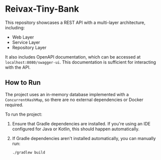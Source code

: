 # Reivax-Tiny-Bank

This repository showcases a REST API with a multi-layer architecture, including:

- Web Layer
- Service Layer
- Repository Layer

It also includes OpenAPI documentation, which can be accessed at `localhost:8080/swagger-ui`. This documentation is
sufficient for interacting with the API.

## How to Run

The project uses an in-memory database implemented with a `ConcurrentHashMap`, so there are no external dependencies or
Docker required.

To run the project:

1. Ensure that Gradle dependencies are installed. If you're using an IDE configured for Java or Kotlin, this should
   happen automatically.
2. If Gradle dependencies aren't installed automatically, you can manually run:

   ```bash
   ./gradlew build
